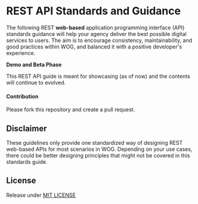 # REST API Standards and Guidance

The following REST **web-based** application programming interface \(API\) standards guidance will help your agency deliver the best possible digital services to users. The aim is to encourage consistency, maintainability, and good practices  within WOG, and balanced it with a positive developer's experience.

**Demo and Beta Phase**

This REST API guide is meant for showcasing \(as of now\) and the contents will continue to evolved.

#### Contribution

Please fork this repository and create a pull request.

## Disclaimer

These guidelines only provide one standardized way of designing REST web-based APIs for most scenarios in WOG. Depending on your use cases, there could be better designing principles that might not be covered in this standards guide.

## License

Release under [MIT LICENSE](https://github.com/robincher/gds-api-guides/blob/master/LICENSE)

